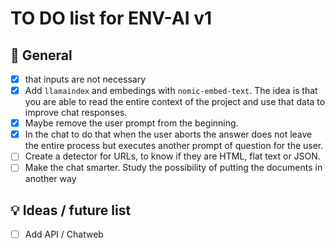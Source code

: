 # TO DO list for ENV-AI v1

## 🌈 General

- [x] that inputs are not necessary
- [x] Add `llamaindex` and embedings with `nomic-embed-text`. 
    The idea is that you are able to read the entire context of the project and use that data to improve chat responses.
- [x] Maybe remove the user prompt from the beginning.
- [x] In the chat to do that when the user aborts the answer does not leave the entire process but executes another prompt of question for the user.
- [ ] Create a detector for URLs, to know if they are HTML, flat text or JSON.
- [ ] Make the chat smarter. Study the possibility of putting the documents in another way

## 💡 Ideas / future list

- [ ] Add API / Chatweb

